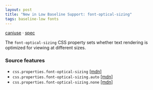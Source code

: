 ```yaml
---
layout: post
title: "New in Low Baseline Support: font-optical-sizing"
tags: baseline-low fonts
---
```


[caniuse](https://caniuse.com/?search=font-optical-sizing) · [spec](https://drafts.csswg.org/css-fonts-4/#font-optical-sizing-def)

The `font-optical-sizing` CSS property sets whether text rendering is optimized for viewing at different sizes.

### Source features

- ``css.properties.font-optical-sizing`` [[mdn]](https://https://developer.mozilla.org/en-US/search?q=css.properties.font-optical-sizing)
- ``css.properties.font-optical-sizing.auto`` [[mdn]](https://https://developer.mozilla.org/en-US/search?q=css.properties.font-optical-sizing.auto)
- ``css.properties.font-optical-sizing.none`` [[mdn]](https://https://developer.mozilla.org/en-US/search?q=css.properties.font-optical-sizing.none)
